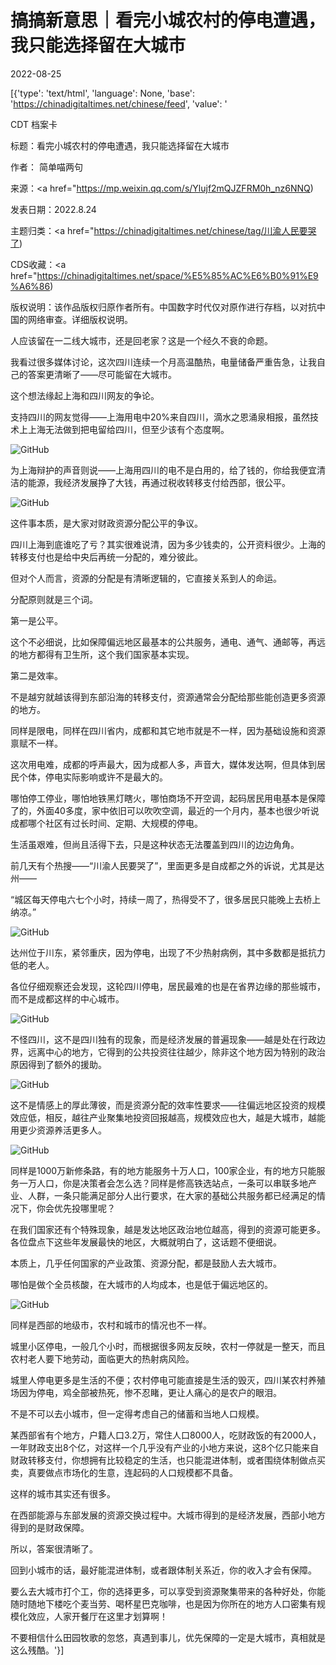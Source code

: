 # 搞搞新意思｜看完小城农村的停电遭遇，我只能选择留在大城市

2022-08-25

[{'type': 'text/html', 'language': None, 'base': 'https://chinadigitaltimes.net/chinese/feed', 'value': '

CDT 档案卡

标题：看完小城农村的停电遭遇，我只能选择留在大城市

作者： 简单喵两句

来源：<a href="https://mp.weixin.qq.com/s/Ylujf2mQJZFRM0h_nz6NNQ)

发表日期：2022.8.24

主题归类：<a href="https://chinadigitaltimes.net/chinese/tag/川渝人民要哭了)

CDS收藏：<a href="https://chinadigitaltimes.net/space/%E5%85%AC%E6%B0%91%E9%A6%86)

版权说明：该作品版权归原作者所有。中国数字时代仅对原作进行存档，以对抗中国的网络审查。详细版权说明。





人应该留在一二线大城市，还是回老家？这是一个经久不衰的命题。

我看过很多媒体讨论，这次四川连续一个月高温酷热，电量储备严重告急，让我自己的答案更清晰了——尽可能留在大城市。

这个想法缘起上海和四川网友的争论。

支持四川的网友觉得——上海用电中20%来自四川，滴水之恩涌泉相报，虽然技术上上海无法做到把电留给四川，但至少该有个态度啊。

![GitHub](https://chinadigitaltimes.net/chinese/files/2022/08/post-686153-63073ab281e66.)

为上海辩护的声音则说——上海用四川的电不是白用的，给了钱的，你给我便宜清洁的能源，我经济发展挣了大钱，再通过税收转移支付给西部，很公平。

![GitHub](https://chinadigitaltimes.net/chinese/files/2022/08/post-686153-63073ab569d19.)

这件事本质，是大家对财政资源分配公平的争议。

四川上海到底谁吃了亏？其实很难说清，因为多少钱卖的，公开资料很少。上海的转移支付也是给中央后再统一分配的，难分彼此。

但对个人而言，资源的分配是有清晰逻辑的，它直接关系到人的命运。

分配原则就是三个词。

第一是公平。

这个不必细说，比如保障偏远地区最基本的公共服务，通电、通气、通邮等，再远的地方都得有卫生所，这个我们国家基本实现。

第二是效率。

不是越穷就越该得到东部沿海的转移支付，资源通常会分配给那些能创造更多资源的地方。

同样是限电，同样在四川省内，成都和其它地市就是不一样，因为基础设施和资源禀赋不一样。

这次用电难，成都的呼声最大，因为成都人多，声音大，媒体发达啊，但具体到居民个体，停电实际影响或许不是最大的。

哪怕停工停业，哪怕地铁黑灯瞎火，哪怕商场不开空调，起码居民用电基本是保障了的，外面40多度，家中依旧可以吹吹空调，最近的一个月内，基本也很少听说成都哪个社区有过长时间、定期、大规模的停电。

生活虽艰难，但尚且活得下去，只是这种状态无法覆盖到四川的边边角角。

前几天有个热搜——“川渝人民要哭了”，里面更多是自成都之外的诉说，尤其是达州——

“城区每天停电六七个小时，持续一周了，热得受不了，很多居民只能晚上去桥上纳凉。”

![GitHub](https://chinadigitaltimes.net/chinese/files/2022/08/post-686153-63073ab8017aa.png)

达州位于川东，紧邻重庆，因为停电，出现了不少热射病例，其中多数都是抵抗力低的老人。

各位仔细观察还会发现，这轮四川停电，居民最难的也是在省界边缘的那些城市，而不是成都这样的中心城市。

![GitHub](https://chinadigitaltimes.net/chinese/files/2022/08/post-686153-63073ab9a03f8.)

不怪四川，这不是四川独有的现象，而是经济发展的普遍现象——越是处在行政边界，远离中心的地方，它得到的公共投资往往越少，除非这个地方因为特别的政治原因得到了额外的援助。

![GitHub](https://chinadigitaltimes.net/chinese/files/2022/08/post-686153-63073abb417dd.png)

这不是情感上的厚此薄彼，而是资源分配的效率性要求——往偏远地区投资的规模效应低，相反，越往产业聚集地投资回报越高，规模效应也大，越是大城市，越能用更少资源养活更多人。

![GitHub](https://chinadigitaltimes.net/chinese/files/2022/08/post-686153-63073abe0ee8a.png)

同样是1000万新修条路，有的地方能服务十万人口，100家企业，有的地方只能服务一万人口，你是决策者会怎么选？同样是修高铁选站点，一条可以串联多地产业、人群，一条只能满足部分人出行要求，在大家的基础公共服务都已经满足的情况下，你会优先投哪里呢？

在我们国家还有个特殊现象，越是发达地区政治地位越高，得到的资源可能更多。各位盘点下这些年发展最快的地区，大概就明白了，这话题不便细说。

本质上，几乎任何国家的产业政策、资源分配，都是鼓励人去大城市。

哪怕是做个全员核酸，在大城市的人均成本，也是低于偏远地区的。

![GitHub](https://chinadigitaltimes.net/chinese/files/2022/08/post-686153-63073ac29ff66.png)

同样是西部的地级市，农村和城市的情况也不一样。

城里小区停电，一般几个小时，而根据很多网友反映，农村一停就是一整天，而且农村老人要下地劳动，面临更大的热射病风险。

城里人停电更多是生活的不便；农村停电可能直接是生活的毁灭，四川某农村养殖场因为停电，鸡全部被热死，惨不忍睹，更让人痛心的是农户的眼泪。

不是不可以去小城市，但一定得考虑自己的储蓄和当地人口规模。

某西部省有个地方，户籍人口3.2万，常住人口8000人，吃财政饭的有2000人，一年财政支出8个亿，对这样一个几乎没有产业的小地方来说，这8个亿只能来自财政转移支付，你想拥有比较稳定的生活，也只能混进体制，或者围绕体制做点买卖，真要做点市场化的生意，连起码的人口规模都不具备。

这样的城市其实还有很多。

在西部能源与东部发展的资源交换过程中。大城市得到的是经济发展，西部小地方得到的是财政保障。

所以，答案很清晰了。

回到小城市的话，最好能混进体制，或者跟体制关系近，你的收入才会有保障。

要么去大城市打个工，你的选择更多，可以享受到资源聚集带来的各种好处，你能随时随地下楼吃个麦当劳、喝杯星巴克咖啡，也是因为你所在的地方人口密集有规模化效应，人家开餐厅在这里才划算啊！

不要相信什么田园牧歌的忽悠，真遇到事儿，优先保障的一定是大城市，真相就是这么残酷。'}]